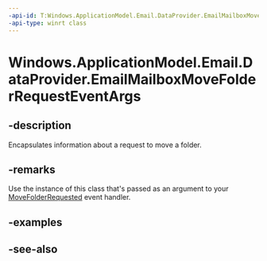 ```yaml
---
-api-id: T:Windows.ApplicationModel.Email.DataProvider.EmailMailboxMoveFolderRequestEventArgs
-api-type: winrt class
---
```


<!-- Class syntax.
public class EmailMailboxMoveFolderRequestEventArgs : Windows.ApplicationModel.Email.DataProvider.IEmailMailboxMoveFolderRequestEventArgs
-->

# Windows.ApplicationModel.Email.DataProvider.EmailMailboxMoveFolderRequestEventArgs

## -description
Encapsulates information about a request to move a folder.

## -remarks
Use the instance of this class that's passed as an argument to your [MoveFolderRequested](emaildataproviderconnection_movefolderrequested.md) event handler.

## -examples

## -see-also
